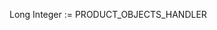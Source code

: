 ﻿<!----------------------------------------------------Long Integer := PRODUCT_OBJECTS_HANDLER-->Long Integer := PRODUCT_OBJECTS_HANDLER